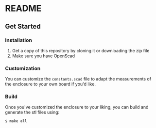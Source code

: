 # README

## Get Started

### Installation

1. Get a copy of this repository by cloning it or downloading the zip file
2. Make sure you have OpenScad

### Customization

You can customize the `constants.scad` file to adapt the measurements of the enclosure to your own board if you'd like.

### Build

Once you've customized the enclosure to your liking, you can build and generate the stl files using:

```bash
$ make all
```
